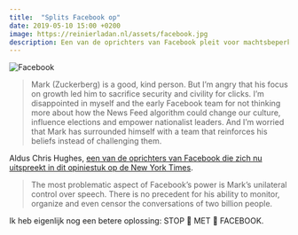 ```yaml
---
title:  "Splits Facebook op"
date: 2019-05-10 15:00 +0200
image: https://reinierladan.nl/assets/facebook.jpg
description: Een van de oprichters van Facebook pleit voor machtsbeperking van Zuckerberg.
---
```


![Facebook](https://reinierladan.nl/assets/facebook.jpg)

> Mark (Zuckerberg) is a good, kind person. But I’m angry that his focus on growth led him to sacrifice security and civility for clicks. I’m disappointed in myself and the early Facebook team for not thinking more about how the News Feed algorithm could change our culture, influence elections and empower nationalist leaders. And I’m worried that Mark has surrounded himself with a team that reinforces his beliefs instead of challenging them.

Aldus Chris Hughes, [een van de oprichters van Facebook die zich nu uitspreekt in dit opiniestuk op de New York Times](https://www.nytimes.com/2019/05/09/opinion/sunday/chris-hughes-facebook-zuckerberg.html).

> The most problematic aspect of Facebook’s power is Mark’s unilateral control over speech. There is no precedent for his ability to monitor, organize and even censor the conversations of two billion people.

Ik heb eigenlijk nog een betere oplossing: STOP 👏 MET 👏 FACEBOOK.
